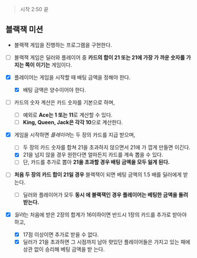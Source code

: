 > 시작 2:50
> 끝

## 블랙잭 미션

- 블랙잭 게임을 진행하는 프로그램을 구현한다.
- [ ] 블랙잭 게임은 딜러와 플레이어 중 **카드의 합이 21 또는 21에 가장 가 까운 숫자를 가지는 쪽이 이기는** 게임이다.

- [x] 플레이어는 게임을 시작할 때 배팅 금액을 정해야 한다.
    - [x] 배팅 금액은 양수이어야 한다.
- [ ] 카드의 숫자 계산은 카드 숫자를 기본으로 하며,
    - [ ] 예외로 **Ace는 1 또는 11**로 계산할 수 있다.
    - [ ] **King, Queen, Jack은 각각 10**으로 계산한다.
- [x] 게임을 시작하면 *플레이어*는 두 장의 카드를 지급 받으며,
    - [ ] 두 장의 카드 숫자를 합쳐 21을 초과하지 않으면서 21에 가 깝게 만들면 이긴다.
    - [x] 21을 넘지 않을 경우 원한다면 얼마든지 카드를 계속 뽑을 수 있다.
    - [ ] 단, 카드를 추가로 뽑아 **21을 초과할 경우 배팅 금액을 모두 잃게 된다.**
- [ ] **처음 두 장의 카드 합이 21일 경우** 블랙잭이 되면 베팅 금액의 1.5 배를 딜러에게 받는다.
    - [ ] 딜러와 플레이어가 모두 **동시 에 블랙잭인 경우 플레이어는 베팅한 금액을 돌려받는다.**
- [x] *딜러*는 처음에 받은 2장의 합계가 16이하이면 반드시 1장의 카드를 추가로 받아야 하고,
    - [x] 17점 이상이면 추가로 받을 수 없다.
    - [x] 딜러가 21을 초과하면 그 시점까지 남아 햣있던 플레이어들은 가지고 있는 패에 상관 없이 승리해 베팅 금액을 받 는다.